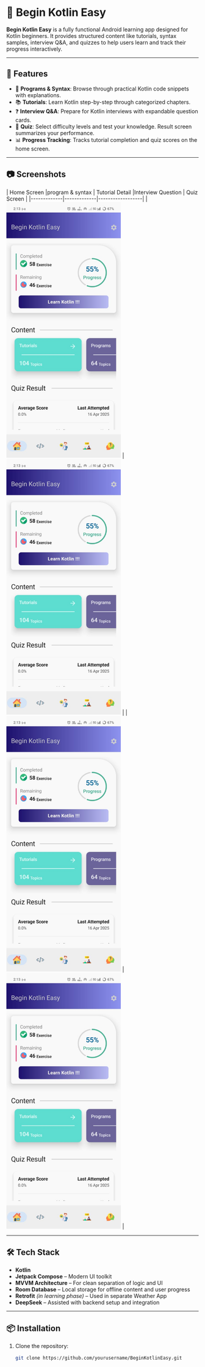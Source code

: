 # 📱 Begin Kotlin Easy

**Begin Kotlin Easy** is a fully functional Android learning app designed for Kotlin beginners. It provides structured content like tutorials, syntax samples, interview Q&A, and quizzes to help users learn and track their progress interactively.

---

## 🚀 Features

- 📘 **Programs & Syntax**: Browse through practical Kotlin code snippets with explanations.
- 📚 **Tutorials**: Learn Kotlin step-by-step through categorized chapters.
- ❓ **Interview Q&A**: Prepare for Kotlin interviews with expandable question cards.
- 🧠 **Quiz**: Select difficulty levels and test your knowledge. Result screen summarizes your performance.
- 📊 **Progress Tracking**: Tracks tutorial completion and quiz scores on the home screen.

---


## 📷 Screenshots
| Home Screen |program & syntax | Tutorial Detail |Interview Question | Quiz Screen |
|-------------|-------------|------------------|
| <img src="home_screen.jpg" width="300"/> | <img src="home_screen.jpg" width="300"/> |
| <img src="home_screen.jpg" width="300"/> | <img src="home_screen.jpg" width="300"/> |

---

## 🛠️ Tech Stack

- **Kotlin**
- **Jetpack Compose** – Modern UI toolkit
- **MVVM Architecture** – For clean separation of logic and UI
- **Room Database** – Local storage for offline content and user progress
- **Retrofit** *(in learning phase)* – Used in separate Weather App
- **DeepSeek** – Assisted with backend setup and integration

---

## 📦 Installation

1. Clone the repository:
   ```bash
   git clone https://github.com/yourusername/BeginKotlinEasy.git
